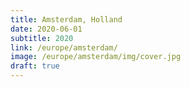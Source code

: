 ```yaml
---
title: Amsterdam, Holland
date: 2020-06-01
subtitle: 2020
link: /europe/amsterdam/
image: /europe/amsterdam/img/cover.jpg
draft: true
---
```


